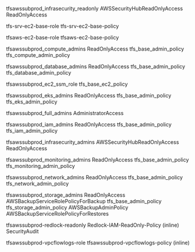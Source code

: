 <!-- tfs-srv-backup-role
	AWSBackupServiceRolePolicyForBackup
	AWSBackupServiceRolePolicyForRestores
 -->

<!-- tfs-srv-es-qualys-connector-role
	SecurityAudit
 -->

 <!-- tfsaws-eks-master-role
	AmazonEKSClusterPolicy
	AmazonEKSServicePolicy
 -->

 <!-- 
tfsawssubprod_compute_readonly
	ReadOnlyAccess
 -->

 <!-- tfsawssubprod_database_readonly
	ReadOnlyAccess
 -->

 <!-- tfsawssubprod_iam_admin_readonly
	ReadOnlyAccess -->

<!-- tfsawssubprod_monitoring_readonly
	ReadOnlyAccess
 -->

 <!-- tfsawssubprod_network_readonly
	ReadOnlyAccess -->

<!-- tfsawssubprod_storage_readonly
	ReadOnlyAccess
 -->

tfsawssubprod_infrasecurity_readonly
	AWSSecurityHubReadOnlyAccess
	ReadOnlyAccess

tfs-srv-ec2-base-role
	tfs-srv-ec2-base-policy


tfsaws-ec2-base-role
	tfsaws-ec2-base-policy

tfsawssubprod_compute_admins
	ReadOnlyAccess
	tfs_base_admin_policy
	tfs_compute_admin_policy

tfsawssubprod_database_admins
	ReadOnlyAccess
	tfs_base_admin_policy
	tfs_database_admin_policy


tfsawssubprod_ec2_ssm_role
	tfs_base_ec2_policy

tfsawssubprod_eks_admins
	ReadOnlyAccess
	tfs_base_admin_policy
	tfs_eks_admin_policy

tfsawssubprod_full_admins
	AdministratorAccess

tfsawssubprod_iam_admins
	ReadOnlyAccess
	tfs_base_admin_policy
	tfs_iam_admin_policy


tfsawssubprod_infrasecurity_admins
	AWSSecurityHubReadOnlyAccess
	ReadOnlyAccess



tfsawssubprod_monitoring_admins
	ReadOnlyAccess
	tfs_base_admin_policy
	tfs_monitoring_admin_policy


tfsawssubprod_network_admins
	ReadOnlyAccess
	tfs_base_admin_policy
	tfs_network_admin_policy


tfsawssubprod_storage_admins
	ReadOnlyAccess
	AWSBackupServiceRolePolicyForBackup
	tfs_base_admin_policy
	tfs_storage_admin_policy
	AWSBackupAdminPolicy
	AWSBackupServiceRolePolicyForRestores


tfsawssubprod-redlock-readonly
	Redlock-IAM-ReadOnly-Policy (inline)
	SecurityAudit


tfsawssubprod-vpcflowlogs-role
	tfsawssubprod-vpcflowlogs-policy (inline)

